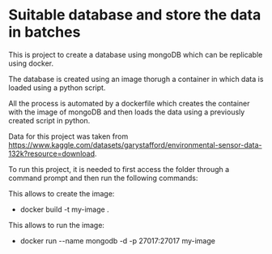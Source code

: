 #  Suitable database and store the data in batches
This is project to create a database using mongoDB which can be replicable using docker. 

The database is created using an image thorugh a container in which data is loaded using a python script. 

All the process is automated by a dockerfile which creates the container with the image of mongoDB and then loads the data using a previously created script in python.

Data for this project was taken from https://www.kaggle.com/datasets/garystafford/environmental-sensor-data-132k?resource=download.

To run this project, it is needed to first access the folder through a command prompt and then run the following commands:

This allows to create the image:
- docker build -t my-image .

This allows to run the image:
- docker run --name mongodb -d -p 27017:27017 my-image